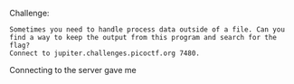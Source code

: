 Challenge:
```
Sometimes you need to handle process data outside of a file. Can you find a way to keep the output from this program and search for the flag?
Connect to jupiter.challenges.picoctf.org 7480.
```

Connecting to the server gave me
